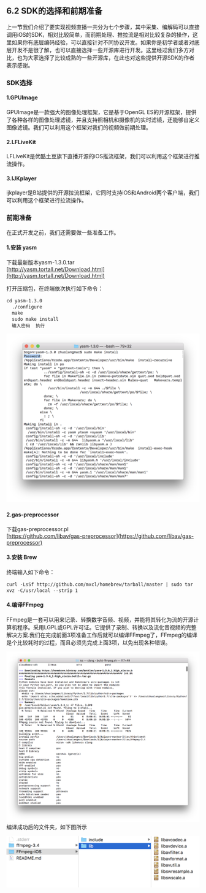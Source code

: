 ## 6.2 SDK的选择和前期准备

上一节我们介绍了要实现视频直播一共分为七个步骤，其中采集、编解码可以直接调用iOS的SDK，相对比较简单，而前期处理、推拉流是相对比较复杂的操作，这里如果你有底层编码经验，可以直接针对不同协议开发。如果你是初学者或者对底层开发不是很了解，也可以直接选择一些开源库进行开发。这里经过我们多方对比，也为大家选择了比较成熟的一些开源库，在此也对这些提供开源SDK的作者表示感谢。

### SDK选择

#### 1.GPUImage

GPUImage是一款强大的图像处理框架，它是基于OpenGL ES的开源框架，提供了各种各样的图像处理滤镜，并且支持照相机和摄像机的实时滤镜，还能够自定义图像滤镜。我们可以利用这个框架对我们的视频做前期处理。

#### 2.LFLiveKit

LFLiveKit是优酷土豆旗下直播开源的iOS推流框架，我们可以利用这个框架进行推流操作。

#### 3.IJKplayer

ijkplayer是B站提供的开源拉流框架，它同时支持iOS和Android两个客户端，我们可以利用这个框架进行拉流操作。

### 前期准备

在正式开发之前，我们还需要做一些准备工作。

#### 1.安装 yasm

下载最新版本yasm-1.3.0.tar  
  [http://yasm.tortall.net/Download.html](http://yasm.tortall.net/Download.html)

打开压缩包，在终端依次执行如下命令：

```
cd yasm-1.3.0
  ./configure
  make
  sudo make install   
  输入密码  执行
```

![](/assets/6-2-1.png)

#### 2.gas-preprocessor

下载gas-preprocessor.pl  
[https://github.com/libav/gas-preprocessor](https://github.com/libav/gas-preprocessor)

#### 3.安装 Brew

终端输入如下命令：

```
curl -LsSf http://github.com/mxcl/homebrew/tarball/master | sudo tar xvz -C/usr/local --strip 1
```

#### 4.编译FFmpeg

FFmpeg是一套可以用来记录、转换数字音频、视频，并能将其转化为流的开源计算机程序。采用LGPL或GPL许可证。它提供了录制、转换以及流化音视频的完整解决方案.我们在完成前面3项准备工作后就可以编译FFmpeg了，FFmpeg的编译是个比较耗时的过程，而且必须先完成上面3项，以免出现各种错误。

![](/assets/6-2-2.png)编译成功后的文件夹，如下图所示

![](/assets/6-2-3.png)

